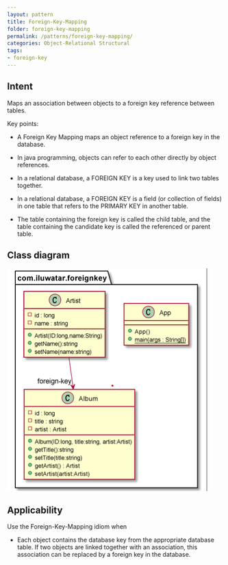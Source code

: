 ```yaml
---
layout: pattern
title: Foreign-Key-Mapping
folder: foreign-key-mapping
permalink: /patterns/foreign-key-mapping/
categories: Object-Relational Structural
tags:
- foreign-key
---
```


## Intent
Maps an association between objects to a foreign key reference between tables.

Key points:

- A Foreign Key Mapping maps an object reference to a foreign key in the database.

- In java programming, objects can refer to each other directly by object references.

- In a relational database, a FOREIGN KEY is a key used to link two tables together.

- In a relational database, a FOREIGN KEY is a field (or collection of fields) in one table that refers to the PRIMARY KEY in another table.

- The table containing the foreign key is called the child table, and the table containing the candidate key is called the referenced or parent table.

## Class diagram
![alt text](./etc/foreign-key-mapping.png "Foreign-Key-Mapping")

## Applicability
Use the Foreign-Key-Mapping idiom when

* Each object contains the database key from the appropriate database table. If two objects are linked together with an association, this association can be replaced by a foreign key in the database.